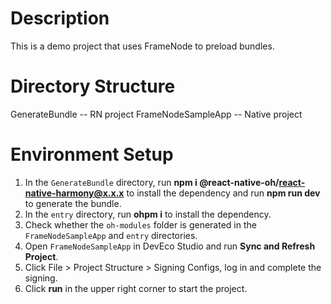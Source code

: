 # Description

This is a demo project that uses FrameNode to preload bundles.

# Directory Structure

GenerateBundle -- RN project 
FrameNodeSampleApp -- Native project

# Environment Setup

1. In the `GenerateBundle` directory, run **npm i @react-native-oh/react-native-harmony@x.x.x** to install the dependency and run **npm run dev** to generate the bundle.
2. In the `entry` directory, run **ohpm i** to install the dependency.
3. Check whether the `oh-modules` folder is generated in the `FrameNodeSampleApp` and `entry` directories.
4. Open `FrameNodeSampleApp` in DevEco Studio and run **Sync and Refresh Project**.
5. Click File > Project Structure > Signing Configs, log in and complete the signing.
6. Click **run** in the upper right corner to start the project.
